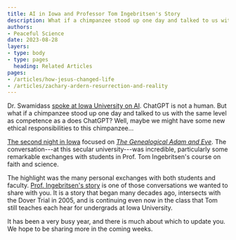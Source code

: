 ```yaml
---
title: AI in Iowa and Professor Tom Ingebritsen's Story
description: What if a chimpanzee stood up one day and talked to us with the same level as competence as a does ChatGPT?
authors:
- Peaceful Science
date: 2023-08-28
layers:
- type: body
- type: pages
  heading: Related Articles
pages:
- /articles/how-jesus-changed-life
- /articles/zachary-ardern-resurrection-and-reality
---
```


Dr. Swamidass [spoke at Iowa University on AI](https://www.youtube.com/watch?v=UbzUwG3u-4o). ChatGPT is not a human. But what if a chimpanzee stood up one day and talked to us with the same level as competence as a does ChatGPT? Well, maybe we might have some new ethical responsibilities to this chimpanzee...

[The second night in Iowa](https://www.youtube.com/watch?v=SzMhNZYBCuM)  focused on [*The Genealogical Adam and Eve*](/books/gae). The conversation---at this secular university---was incredible, particularly some remarkable exchanges with students in Prof. Tom Ingebritsen's course on faith and science. 

The highlight was the many personal exchanges with both students and faculty.  [Prof. Ingebritsen's story](/articles/how-jesus-changed-life) is one of those conversations we wanted to share with you. It is a story that began many decades ago, intersects with the Dover Trial in 2005, and is continuing even now in the class that Tom still teaches each hear for undergrads at Iowa University.  

It has been a very busy year, and there is much about which to update you. We hope to be sharing more in the coming weeks.